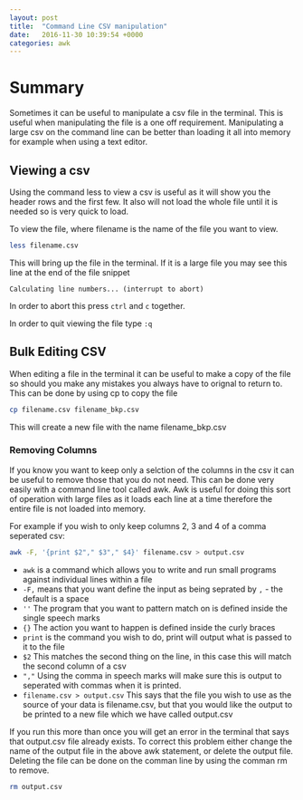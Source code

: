 ```yaml
---
layout: post
title:  "Command Line CSV manipulation"
date:   2016-11-30 10:39:54 +0000
categories: awk
---
```

# Summary

Sometimes it can be useful to manipulate a csv file in the terminal.  This is useful when manipulating the file is a one off requirement.  Manipulating a large csv on the command line can be better than loading it all into memory for example when using a text editor.

## Viewing a csv
Using the command less to view a csv is useful as it will show you the header rows and the first few.  It also will not load the whole file until it is needed so is very quick to load.

To view the file, where filename is the name of the file you want to view.

```bash
less filename.csv
```

This will bring up the file in the terminal.  If it is a large file you may see this line at the end of the file snippet

```
Calculating line numbers... (interrupt to abort)
```

In order to abort this press ```ctrl``` and ```c``` together.

In order to quit viewing the file type ```:q```

## Bulk Editing CSV

When editing a file in the terminal it can be useful to make a copy of the file so should you make any mistakes you always have to orignal to return to.  This can be done by using cp to copy the file

```bash
cp filename.csv filename_bkp.csv
```
This will create a new file with the name filename_bkp.csv

### Removing Columns

If you know you want to keep only a selction of the columns in the csv it can be useful to remove those that you do not need.  This can be done very easily with a command line tool called awk.  Awk is useful for doing this sort of operation with large files as it loads each line at a time therefore the entire file is not loaded into memory.

For example if you wish to only keep columns 2, 3 and 4 of a comma seperated csv:

```bash
awk -F, '{print $2"," $3"," $4}' filename.csv > output.csv
```

* ```awk``` is a command which allows you to write and run small programs against individual lines within a file
* ```-F,``` means that you want define the input as being seprated by ```,``` - the default is a space
* ```''```  The program that you want to pattern match on is defined inside the single speech marks
* ```{}```  The action you want to happen is defined inside the curly braces
* ```print``` is the command you wish to do, print will output what is passed to it to the file
* ```$2``` This matches the second thing on the line, in this case this will match the second column of a csv
* ```","``` Using the comma in speech marks will make sure this is output to seperated with commas when it is printed.
* ```filename.csv > output.csv```  This says that the file you wish to use as the source of your data is filename.csv, but that you would like the output to be printed to a new file which we have called output.csv

If you run this more than once you will get an error in the terminal that says that output.csv file already exists.  To correct this problem either change the name of the output file in the above awk statement, or delete the output file.  Deleting the file can be done on the comman line by using the comman rm to remove.

```bash
rm output.csv
```